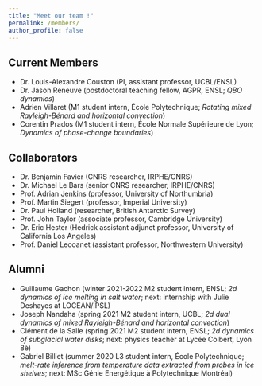 ```yaml
---
title: "Meet our team !"
permalink: /members/
author_profile: false
---
```


Current Members
------
* Dr. Louis-Alexandre Couston (PI, assistant professor, UCBL/ENSL)
* Dr. Jason Reneuve (postdoctoral teaching fellow, AGPR, ENSL; *QBO dynamics*)
* Adrien Villaret (M1 student intern, École Polytechnique; *Rotating mixed Rayleigh-Bénard and horizontal convection*)
* Corentin Prados (M1 student intern, École Normale Supérieure de Lyon; *Dynamics of phase-change boundaries*)

Collaborators
------
* Dr. Benjamin Favier (CNRS researcher, IRPHE/CNRS)
* Dr. Michael Le Bars (senior CNRS researcher, IRPHE/CNRS)
* Prof. Adrian Jenkins (professor, University of Northumbria)
* Prof. Martin Siegert (professor, Imperial University)
* Dr. Paul Holland (researcher, British Antarctic Survey)
* Prof. John Taylor (associate professor, Cambridge University)
* Dr. Eric Hester (Hedrick assistant adjunct professor, University of California Los Angeles)
* Prof. Daniel Lecoanet (assistant professor, Northwestern University)

Alumni
------
* Guillaume Gachon (winter 2021-2022 M2 student intern, ENSL; *2d dynamics of ice melting in salt water*; next: internship with Julie Deshayes at LOCEAN/IPSL)
* Joseph Nandaha (spring 2021 M2 student intern, UCBL; *2d dual dynamics of mixed Rayleigh-Bénard and horizontal convection*)
* Clément de la Salle (spring 2021 M2 student intern, ENSL; *2d dynamics of subglacial water disks*; next: physics teacher at Lycée Colbert, Lyon 8è)
* Gabriel Billiet (summer 2020 L3 student intern, École Polytechnique; *melt-rate inference from temperature data extracted from probes in ice shelves*; next: MSc Génie Energétique à Polytechnique Montréal)

